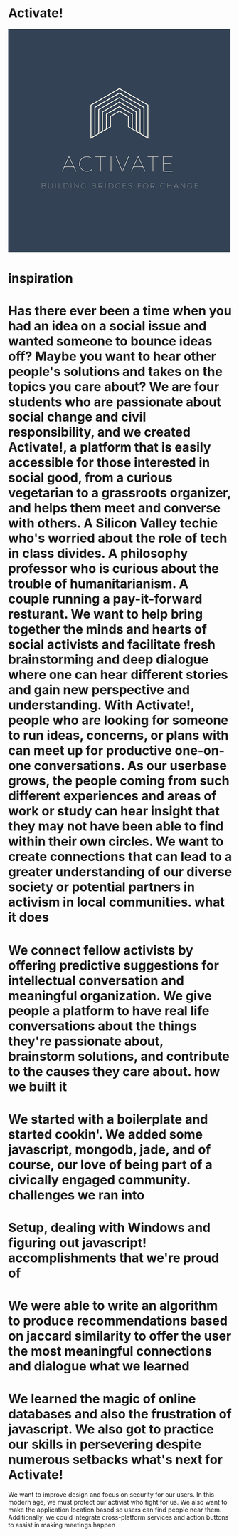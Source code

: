 Activate!
=======================
![alt tag](https://raw.githubusercontent.com/berlinchen7/PennApps2017/master/Activate!-2.png)


inspiration
=======================
Has there ever been a time when you had an idea on a social issue and wanted someone to bounce ideas off? Maybe you want to hear other people's solutions and takes on the topics you care about? 
We are four students who are passionate about social change and civil responsibility, and we created Activate!, a platform that is easily accessible for those interested in social good, from a curious vegetarian to a grassroots organizer, and helps them meet and converse with others. 
A Silicon Valley techie who's worried about the role of tech in class divides. A philosophy professor who is curious about the trouble of humanitarianism. A couple running a pay-it-forward resturant. We want to help bring together the minds and hearts of social activists and facilitate fresh brainstorming and deep dialogue where one can hear different stories and gain new perspective and understanding. 
With Activate!, people who are looking for someone to run ideas, concerns, or plans with can meet up for productive one-on-one conversations. As our userbase grows, the people coming from such different experiences and areas of work or study can hear insight that they may not have been able to find within their own circles. We want to create connections that can lead to a greater understanding of our diverse society or potential partners in activism in local communities. 
what it does
=======================
We connect fellow activists by offering predictive suggestions for intellectual conversation and meaningful organization. We give people a platform to have real life conversations about the things they're passionate about, brainstorm solutions, and contribute to the causes they care about.
how we built it
=======================
We started with a boilerplate and started cookin'. We added some javascript, mongodb, jade, and of course, our love of being part of a civically engaged community.
challenges we ran into
=======================
Setup, dealing with Windows and figuring out javascript! 
accomplishments that we're proud of
=======================
We were able to write an algorithm to produce recommendations based on jaccard similarity to offer the user the most meaningful connections and dialogue
what we learned
=======================
We learned the magic of online databases and also the frustration of javascript. We also got to practice our skills in persevering despite numerous setbacks
what's next for Activate!
=======================
We want to improve design and focus on security for our users. In this modern age, we must protect our activist who fight for us. We also want to make the application location based so users can find people near them. Additionally, we could integrate cross-platform services and action buttons to assist in making meetings happen
